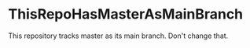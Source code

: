 # ThisRepoHasMasterAsMainBranch
 This repository tracks master as its main branch. Don't change that.
